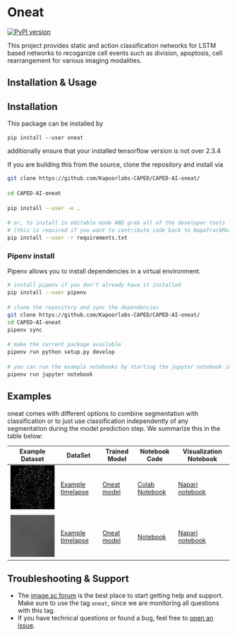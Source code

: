 # Oneat

[![PyPI version](https://img.shields.io/pypi/v/oneat.svg)](https://pypi.org/project/oneat)


This project provides static and action classification networks for LSTM based networks to recoganize cell events such as division, apoptosis, cell rearrangement for various imaging modalities.



## Installation & Usage

## Installation
This package can be installed by 


`pip install --user oneat`

additionally ensure that your installed tensorflow version is not over 2.3.4

If you are building this from the source, clone the repository and install via

```bash
git clone https://github.com/Kapoorlabs-CAPED/CAPED-AI-oneat/

cd CAPED-AI-oneat

pip install --user -e .

# or, to install in editable mode AND grab all of the developer tools
# (this is required if you want to contribute code back to NapaTrackMater)
pip install --user -r requirements.txt
```


### Pipenv install

Pipenv allows you to install dependencies in a virtual environment.

```bash
# install pipenv if you don't already have it installed
pip install --user pipenv

# clone the repository and sync the dependencies
git clone https://github.com/Kapoorlabs-CAPED/CAPED-AI-oneat/
cd CAPED-AI-oneat
pipenv sync

# make the current package available
pipenv run python setup.py develop

# you can run the example notebooks by starting the jupyter notebook inside the virtual env
pipenv run jupyter notebook
```

## Examples

oneat comes with different options to combine segmentation with classification or to just use classification independently of any segmentation during the model prediction step. We summarize this in the table below:

| Example Dataset   | DataSet | Trained Model | Notebook Code | Visualization Notebook |
| --- |--- | --- |--- | --- |
| <img src="https://github.com/Kapoorlabs-CAPED/CAPED-AI-oneat/blob/main/images/Xenopus_example.jpg"  title="Xenopus nuclei in 3D/4D" width="200">| [Example timelapse](https://zenodo.org/record/6403439/files/Nuclei3D.zip)| [Oneat model](https://zenodo.org/record/6466021#.Yl2CjtpBxhE) | [Colab Notebook](https://github.com/Kapoorlabs-CAPED/CAPED-AI-oneat/blob/main/Notebooks/Colab_segmentation_with_action_classification_4D.ipynb) | [Napari notebook](https://github.com/Kapoorlabs-CAPED/CAPED-AI-oneat/blob/main/Notebooks/Visualize_seg_with_action_classification_napari.ipynb)|
|   |   |  | |  |
| <img src="https://github.com/Kapoorlabs-CAPED/CAPED-AI-oneat/blob/main/images/ch_2_crop.png"  title="Brightfield" width="200">| [Example timelapse](https://zenodo.org/record/6371249/files/20210904_TL2%20-%20R05-C03-F0_ch_2.tif)| [Oneat model](https://zenodo.org/record/6481021) | [Notebook](https://github.com/Kapoorlabs-CAPED/CAPED-AI-oneat/blob/main/Demo/Mitosis_hela_cells_brightfield.ipynb) | [Napari notebook](https://github.com/Kapoorlabs-CAPED/CAPED-AI-oneat/blob/main/Demo/Mitosis_hela_cells_brightfield.ipynb)|
## Troubleshooting & Support

- The [image.sc forum](https://forum.image.sc/tag/oneat) is the best place to start getting help and support. Make sure to use the tag `oneat`, since we are monitoring all questions with this tag.
- If you have technical questions or found a bug, feel free to [open an issue](https://github.com/Kapoorlabs-CAPED/CAPED-AI-oneat/issues).

